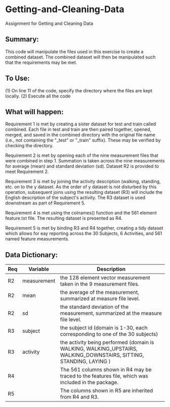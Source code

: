 # Getting-and-Cleaning-Data
Assignment for Getting and Cleaning Data


Summary:
--------
This code will manipulate the files used in this exercise to create a combined dataset. 
The combined dataset will then be manipulated such that the requirements may be met. 


To Use: 
-------
(1) On line 11 of the code, specify the directory where the files are kept locally. 
(2) Execute all the code


What will happen: 
-----------------
Requirement 1 is met by creating a sister dataset for test and train called combined. 
Each file in test and train are then paired together, opened, merged, and saved in the combined 
directory with the original file name (i.e., not containing the "_test" or "_train" suffix).
These may be verified by checking the directory. 

Requirement 2 is met by opening each of the nine measurement files that were combined in step 1. 
Summation is taken across the nine measurements for average (mean) and standard deviation (sd).
Dataset R2 is provided to meet Requirement 2. 

Requirement 3 is met by joining the activity description (walking, standing, etc. on to the y 
dataset. As the order of y dataset is not disturbed by this operation, subsequent joins using
the resulting dataset (R3) will include the English description of the subject's activity. 
The R3 dataset is used downstream as part of Requirement 5. 

Requirement 4 is met using the colnames() function and the 561 element feature.txt file. The 
resulting dataset is presented as R4. 

Requirement 5 is met by binding R3 and R4 together, creating a tidy dataset which allows for
eay reporting across the 30 Subjects, 6 Activities, and 561 named feature measurements. 

Data Dictionary:
----------------
Req      |Variable  |Description
---------|----------|------------
R2|measurement|the 128 element vector measurement taken in the 9 measurement files. 
R2|mean|the average of the measurement, summarized at measure file level. 
R2|sd|the standard deviation of the measurement, summarized at the measure file level.
R3|subject|the subject id (domain is 1-30, each corresponding to one of the 30 subjects)
R3|activity|the activity being performed (domain is WALKING, WALKING_UPSTAIRS, WALKING_DOWNSTAIRS, SITTING, STANDING, LAYING )
R4||The 561 columns shown in R4 may be traced to the features file, which was included in the package. 
R5||The columns shown in R5 are inherited from R4 and R3.
